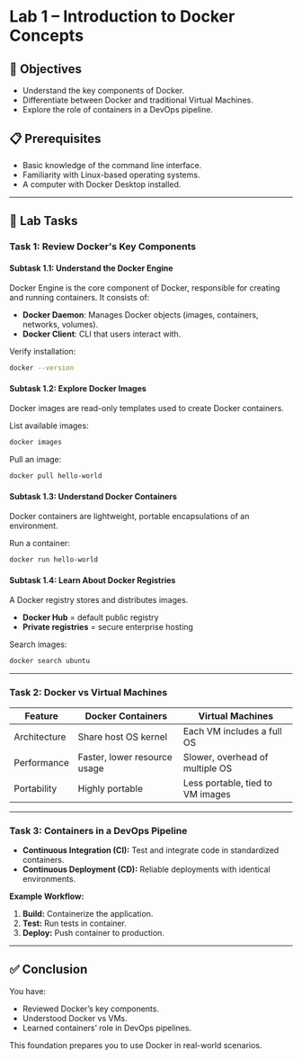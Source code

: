 # Lab 1 – Introduction to Docker Concepts

## 🎯 Objectives
- Understand the key components of Docker.
- Differentiate between Docker and traditional Virtual Machines.
- Explore the role of containers in a DevOps pipeline.

## 📋 Prerequisites
- Basic knowledge of the command line interface.
- Familiarity with Linux-based operating systems.
- A computer with Docker Desktop installed.

---

## 📝 Lab Tasks

### Task 1: Review Docker's Key Components

#### Subtask 1.1: Understand the Docker Engine
Docker Engine is the core component of Docker, responsible for creating and running containers. It consists of:
- **Docker Daemon**: Manages Docker objects (images, containers, networks, volumes).
- **Docker Client**: CLI that users interact with.

Verify installation:
```bash
docker --version
```

#### Subtask 1.2: Explore Docker Images
Docker images are read-only templates used to create Docker containers.

List available images:
```bash
docker images
```

Pull an image:
```bash
docker pull hello-world
```

#### Subtask 1.3: Understand Docker Containers
Docker containers are lightweight, portable encapsulations of an environment.

Run a container:
```bash
docker run hello-world
```

#### Subtask 1.4: Learn About Docker Registries
A Docker registry stores and distributes images.
- **Docker Hub** = default public registry
- **Private registries** = secure enterprise hosting

Search images:
```bash
docker search ubuntu
```

---

### Task 2: Docker vs Virtual Machines

| Feature       | Docker Containers              | Virtual Machines                  |
|---------------|-------------------------------|-----------------------------------|
| Architecture  | Share host OS kernel          | Each VM includes a full OS        |
| Performance   | Faster, lower resource usage  | Slower, overhead of multiple OS   |
| Portability   | Highly portable               | Less portable, tied to VM images  |

---

### Task 3: Containers in a DevOps Pipeline

- **Continuous Integration (CI):** Test and integrate code in standardized containers.  
- **Continuous Deployment (CD):** Reliable deployments with identical environments.  

**Example Workflow:**
1. **Build:** Containerize the application.  
2. **Test:** Run tests in container.  
3. **Deploy:** Push container to production.  

---

## ✅ Conclusion
You have:
- Reviewed Docker’s key components.  
- Understood Docker vs VMs.  
- Learned containers’ role in DevOps pipelines.  

This foundation prepares you to use Docker in real-world scenarios.

